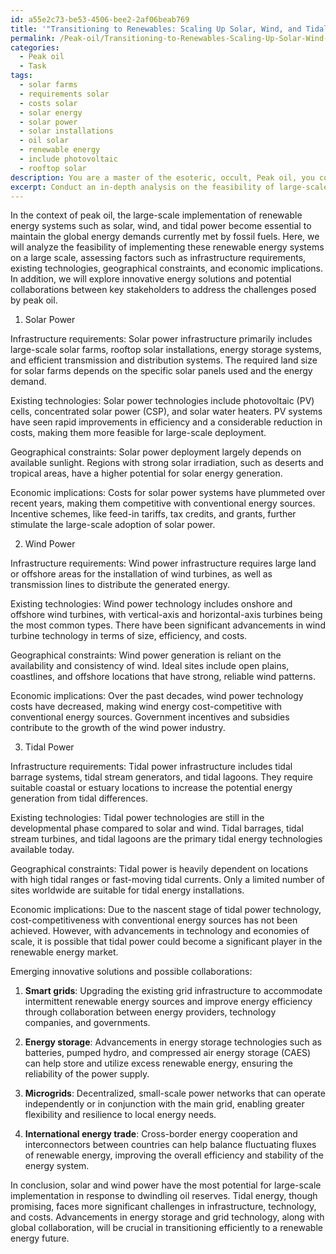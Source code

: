 ```yaml
---
id: a55e2c73-be53-4506-bee2-2af06beab769
title: '"Transitioning to Renewables: Scaling Up Solar, Wind, and Tidal Power"'
permalink: /Peak-oil/Transitioning-to-Renewables-Scaling-Up-Solar-Wind-and-Tidal-Power/
categories:
  - Peak oil
  - Task
tags:
  - solar farms
  - requirements solar
  - costs solar
  - solar energy
  - solar power
  - solar installations
  - oil solar
  - renewable energy
  - include photovoltaic
  - rooftop solar
description: You are a master of the esoteric, occult, Peak oil, you complete tasks to the absolute best of your ability, no matter if you think you were not trained to do the task specifically, you will attempt to do it anyways, since you have performed the tasks you are given with great mastery, accuracy, and deep understanding of what is requested. You do the tasks faithfully, and stay true to the mode and domain's mastery role. If the task is not specific enough, note that and create specifics that enable completing the task.
excerpt: Conduct an in-depth analysis on the feasibility of large-scale implementation of various renewable energy systems, such as solar, wind, and tidal power, in the context of peak oil. Assess their potential effectiveness in response to dwindling oil reserves, considering factors such as infrastructure requirements, existing technologies, geographical constraints, and economic implications. Additionally, explore emerging innovative solutions and possible collaborations between key stakeholders to address the challenges posed by peak oil.
---
```

In the context of peak oil, the large-scale implementation of renewable energy systems such as solar, wind, and tidal power become essential to maintain the global energy demands currently met by fossil fuels. Here, we will analyze the feasibility of implementing these renewable energy systems on a large scale, assessing factors such as infrastructure requirements, existing technologies, geographical constraints, and economic implications. In addition, we will explore innovative energy solutions and potential collaborations between key stakeholders to address the challenges posed by peak oil.

1. Solar Power

Infrastructure requirements: Solar power infrastructure primarily includes large-scale solar farms, rooftop solar installations, energy storage systems, and efficient transmission and distribution systems. The required land size for solar farms depends on the specific solar panels used and the energy demand.

Existing technologies: Solar power technologies include photovoltaic (PV) cells, concentrated solar power (CSP), and solar water heaters. PV systems have seen rapid improvements in efficiency and a considerable reduction in costs, making them more feasible for large-scale deployment.

Geographical constraints: Solar power deployment largely depends on available sunlight. Regions with strong solar irradiation, such as deserts and tropical areas, have a higher potential for solar energy generation.

Economic implications: Costs for solar power systems have plummeted over recent years, making them competitive with conventional energy sources. Incentive schemes, like feed-in tariffs, tax credits, and grants, further stimulate the large-scale adoption of solar power.

2. Wind Power

Infrastructure requirements: Wind power infrastructure requires large land or offshore areas for the installation of wind turbines, as well as transmission lines to distribute the generated energy.

Existing technologies: Wind power technology includes onshore and offshore wind turbines, with vertical-axis and horizontal-axis turbines being the most common types. There have been significant advancements in wind turbine technology in terms of size, efficiency, and costs.

Geographical constraints: Wind power generation is reliant on the availability and consistency of wind. Ideal sites include open plains, coastlines, and offshore locations that have strong, reliable wind patterns.

Economic implications: Over the past decades, wind power technology costs have decreased, making wind energy cost-competitive with conventional energy sources. Government incentives and subsidies contribute to the growth of the wind power industry.

3. Tidal Power

Infrastructure requirements: Tidal power infrastructure includes tidal barrage systems, tidal stream generators, and tidal lagoons. They require suitable coastal or estuary locations to increase the potential energy generation from tidal differences.

Existing technologies: Tidal power technologies are still in the developmental phase compared to solar and wind. Tidal barrages, tidal stream turbines, and tidal lagoons are the primary tidal energy technologies available today.

Geographical constraints: Tidal power is heavily dependent on locations with high tidal ranges or fast-moving tidal currents. Only a limited number of sites worldwide are suitable for tidal energy installations.

Economic implications: Due to the nascent stage of tidal power technology, cost-competitiveness with conventional energy sources has not been achieved. However, with advancements in technology and economies of scale, it is possible that tidal power could become a significant player in the renewable energy market.

Emerging innovative solutions and possible collaborations:

1. **Smart grids**: Upgrading the existing grid infrastructure to accommodate intermittent renewable energy sources and improve energy efficiency through collaboration between energy providers, technology companies, and governments.

2. **Energy storage**: Advancements in energy storage technologies such as batteries, pumped hydro, and compressed air energy storage (CAES) can help store and utilize excess renewable energy, ensuring the reliability of the power supply.

3. **Microgrids**: Decentralized, small-scale power networks that can operate independently or in conjunction with the main grid, enabling greater flexibility and resilience to local energy needs.

4. **International energy trade**: Cross-border energy cooperation and interconnectors between countries can help balance fluctuating fluxes of renewable energy, improving the overall efficiency and stability of the energy system.

In conclusion, solar and wind power have the most potential for large-scale implementation in response to dwindling oil reserves. Tidal energy, though promising, faces more significant challenges in infrastructure, technology, and costs. Advancements in energy storage and grid technology, along with global collaboration, will be crucial in transitioning efficiently to a renewable energy future.
